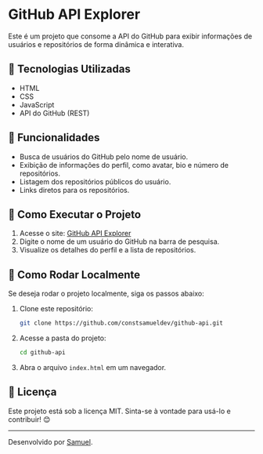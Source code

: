 # GitHub API Explorer

Este é um projeto que consome a API do GitHub para exibir informações de usuários e repositórios de forma dinâmica e interativa.

## 🚀 Tecnologias Utilizadas

- HTML
- CSS
- JavaScript
- API do GitHub (REST)

## 📌 Funcionalidades

- Busca de usuários do GitHub pelo nome de usuário.
- Exibição de informações do perfil, como avatar, bio e número de repositórios.
- Listagem dos repositórios públicos do usuário.
- Links diretos para os repositórios.

## 🔧 Como Executar o Projeto

1. Acesse o site: [GitHub API Explorer](https://constsamueldev.github.io/github-api/)
2. Digite o nome de um usuário do GitHub na barra de pesquisa.
3. Visualize os detalhes do perfil e a lista de repositórios.

## 📂 Como Rodar Localmente

Se deseja rodar o projeto localmente, siga os passos abaixo:

1. Clone este repositório:
   ```sh
   git clone https://github.com/constsamueldev/github-api.git
   ```
2. Acesse a pasta do projeto:
   ```sh
   cd github-api
   ```
3. Abra o arquivo `index.html` em um navegador.

## 📜 Licença

Este projeto está sob a licença MIT. Sinta-se à vontade para usá-lo e contribuir! 😊

---

Desenvolvido por [Samuel](https://github.com/constsamueldev).

